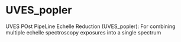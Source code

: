 UVES_popler
===========

UVES POst PipeLine Echelle Reduction (UVES_popler): For combining multiple echelle spectroscopy exposures into a single spectrum
